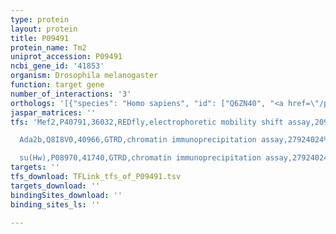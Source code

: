 ```yaml
---
type: protein
layout: protein
title: P09491
protein_name: Tm2
uniprot_accession: P09491
ncbi_gene_id: '41853'
organism: Drosophila melanogaster
function: target gene
number_of_interactions: '3'
orthologs: '[{"species": "Homo sapiens", "id": ["Q6ZN40", "<a href=\"/protein/p67936\">P67936</a>", "<a href=\"/protein/p06753\">P06753</a>", "A7XZE4"]}, {"species": "Danio rerio", "id": ["<a href=\"/protein/f1r412\">F1R412</a>", "<a href=\"/protein/p13104\">P13104</a>", "<a href=\"/protein/q7sxw1\">Q7SXW1</a>"]}, {"species": "Mus musculus", "id": ["<a href=\"/protein/d3z2h9\">D3Z2H9</a>", "A0A0R4J1P2", "<a href=\"/protein/p58774\">P58774</a>", "<a href=\"/protein/q6iru2\">Q6IRU2</a>", "F8WID5"]}, {"species": "Rattus norvegicus", "id": ["<a href=\"/protein/p09495\">P09495</a>", "A0A140TAF0", "<a href=\"/protein/p58775\">P58775</a>", "Q63607"]}, {"species": "Saccharomyces cerevisiae", "id": ["<a href=\"/protein/p17536\">P17536</a>"]}]'
jaspar_matrices: ''
tfs: 'Mef2,P40791,36032,REDfly,electrophoretic mobility shift assay,20965965%5Buid%5D+OR+8643453%5Buid%5D,Yes

  Ada2b,Q8I8V0,40966,GTRD,chromatin immunoprecipitation assay,27924024%5Buid%5D,No

  su(Hw),P08970,41740,GTRD,chromatin immunoprecipitation assay,27924024%5Buid%5D,No'
targets: ''
tfs_download: TFLink_tfs_of_P09491.tsv
targets_download: ''
bindingSites_download: ''
binding_sites_ls: ''

---
```

